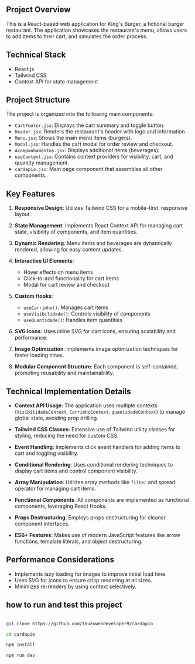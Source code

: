 ## Project Overview

This is a React-based web application for King's Burger, a fictional burger restaurant. The application showcases the restaurant's menu, allows users to add items to their cart, and simulates the order process.

## Technical Stack

- React.js
- Tailwind CSS
- Context API for state management

## Project Structure

The project is organized into the following main components:

- `CartFooter.jsx`: Displays the cart summary and toggle button.
- `Header.jsx`: Renders the restaurant's header with logo and information.
- `Menu.jsx`: Shows the main menu items (burgers).
- `Modal.jsx`: Handles the cart modal for order review and checkout.
- `Acompanhamentos.jsx`: Displays additional items (beverages).
- `useContext.jsx`: Contains context providers for visibility, cart, and quantity management.
- `cardapio.jsx`: Main page component that assembles all other components.

## Key Features

1. **Responsive Design**: Utilizes Tailwind CSS for a mobile-first, responsive layout.

2. **State Management**: Implements React Context API for managing cart state, visibility of components, and item quantities.

3. **Dynamic Rendering**: Menu items and beverages are dynamically rendered, allowing for easy content updates.

4. **Interactive UI Elements**: 
   - Hover effects on menu items
   - Click-to-add functionality for cart items
   - Modal for cart review and checkout

5. **Custom Hooks**: 
   - `useCarrinho()`: Manages cart items
   - `useVisibilidade()`: Controls visibility of components
   - `useQuantidade()`: Handles item quantities

6. **SVG Icons**: Uses inline SVG for cart icons, ensuring scalability and performance.

7. **Image Optimization**: Implements image optimization techniques for faster loading times.

8. **Modular Component Structure**: Each component is self-contained, promoting reusability and maintainability.

## Technical Implementation Details

- **Context API Usage**: The application uses multiple contexts (`VisibilidadeContext`, `CarrinhoContext`, `quantidadeContext`) to manage global state, avoiding prop drilling.

- **Tailwind CSS Classes**: Extensive use of Tailwind utility classes for styling, reducing the need for custom CSS.

- **Event Handling**: Implements click event handlers for adding items to cart and toggling visibility.

- **Conditional Rendering**: Uses conditional rendering techniques to display cart items and control component visibility.

- **Array Manipulation**: Utilizes array methods like `filter` and spread operator for managing cart items.

- **Functional Components**: All components are implemented as functional components, leveraging React Hooks.

- **Props Destructuring**: Employs props destructuring for cleaner component interfaces.

- **ES6+ Features**: Makes use of modern JavaScript features like arrow functions, template literals, and object destructuring.

## Performance Considerations

- Implements lazy loading for images to improve initial load time.
- Uses SVG for icons to ensure crisp rendering at all sizes.
- Minimizes re-renders by using context selectively.

## how to run and test this project

```bash

git clone https://github.com/teuzowebdeveloper9/cardapio

cd cardapio

npm install

npm run dev 

```

